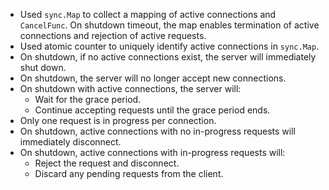 - Used `sync.Map` to collect a mapping of active connections and `CancelFunc`. On shutdown timeout, the map enables termination of active connections and rejection of active requests.
- Used atomic counter to uniquely identify active connections in `sync.Map`.
- On shutdown, if no active connections exist, the server will immediately shut down.
- On shutdown, the server will no longer accept new connections.
- On shutdown with active connections, the server will:
  - Wait for the grace period.
  - Continue accepting requests until the grace period ends.
- Only one request is in progress per connection.
- On shutdown, active connections with no in-progress requests will immediately disconnect.
- On shutdown, active connections with in-progress requests will:
  - Reject the request and disconnect.
  - Discard any pending requests from the client.